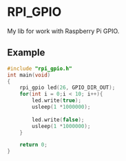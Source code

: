 
RPI_GPIO
=============================
My lib for work with Raspberry Pi GPIO.

Example
-----------------------------

``` c++
#include "rpi_gpio.h"
int main(void)
{
    rpi_gpio led(26, GPIO_DIR_OUT);
    for(int i = 0;i < 10; i++){
        led.write(true);
        usleep(1 *1000000);
        
        led.write(false);
        usleep(1 *1000000);
    }

    return 0;
}
```
